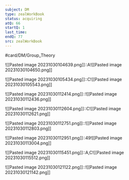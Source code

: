 ```yaml
---
subject: DM
type: zealWorkBook
status: acquiring
atQ: 66
startQ: 1
last_time:
endQ: 77
src: zealWorkBook
---
```

#card/DM/Group_Theory

![[Pasted image 20231030104639.png]]::A![[Pasted image 20231030104650.png]] <!--SR:!2023-11-21,14,290-->


![[Pasted image 20231030105434.png]]::C![[Pasted image 20231030105543.png]] <!--SR:!2023-11-04,4,270-->

![[Pasted image 20231030112414.png]]::![[Pasted image 20231030112436.png]] <!--SR:!2023-11-03,3,250-->


![[Pasted image 20231030112604.png]]::C![[Pasted image 20231030112621.png]] <!--SR:!2023-11-03,2,230-->


![[Pasted image 20231030112751.png]]::![[Pasted image 20231030112803.png]] <!--SR:!2023-11-05,4,270-->


![[Pasted image 20231030112951.png]]::49![[Pasted image 20231030113004.png]] <!--SR:!2023-11-19,12,270-->

![[Pasted image 20231030115451.png]]::A,C![[Pasted image 20231030115512.png]] <!--SR:!2023-11-04,3,250-->

![[Pasted image 20231030121122.png]]::![[Pasted image 20231030121142.png]] <!--SR:!2023-11-03,3,250-->